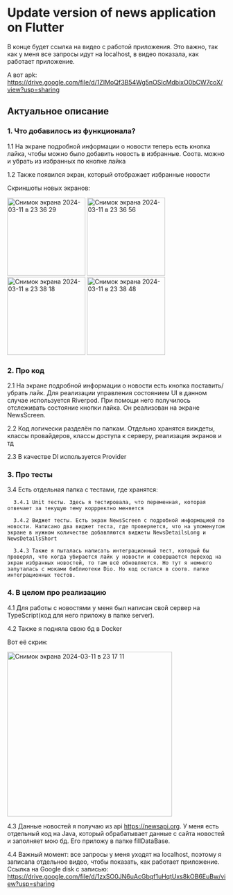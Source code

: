 # Update version of news application on Flutter
В конце будет ссылка на видео с работой приложения. Это важно, так как у меня все запросы идут на localhost, в видео показала, как работает приложение.

А вот apk: https://drive.google.com/file/d/1ZIMoQf3B54Wg5nOSlcMdbixO0bCW7coX/view?usp=sharing
## Актуальное описание
### 1. Что добавилось из функционала?
1.1 На экране подробной информации о новости теперь есть кнопка лайка, чтобы можно было добавить новость в избранные. Соотв. можно и убрать из избранных по кнопке лайка

1.2 Также появился экран, который отображает избранные новости

Скриншоты новых экранов:


<img width="180" alt="Снимок экрана 2024-03-11 в 23 36 29" src="https://github.com/KamlR/Flutter/assets/115434090/fe51d84c-d0e8-4605-89d7-4734cdaf0d23">

<img width="180" alt="Снимок экрана 2024-03-11 в 23 36 56" src="https://github.com/KamlR/Flutter/assets/115434090/87973c50-43e2-4a58-b5ca-c118e632b19e">

<img width="180" alt="Снимок экрана 2024-03-11 в 23 38 18" src="https://github.com/KamlR/Flutter/assets/115434090/31033335-af9e-4404-8720-e728166f6453">

<img width="180" alt="Снимок экрана 2024-03-11 в 23 38 48" src="https://github.com/KamlR/Flutter/assets/115434090/c1777cd5-6452-4de9-945a-05dd01ea9e8b">

### 2. Про код
2.1 На экране подробной информации о новости есть кнопка поставить/убрать лайк. Для реализации управления состоянием UI в данном случае используется Riverpod. При помощи него получилось отслеживать состояние кнопки лайка. Он реализован на экране NewsScreen.

2.2 Код логически разделён по папкам. Отдельно хранятся виждеты, классы провайдеров, классы доступа к серверу, реализация экранов и тд

2.3 В качестве DI используется Provider

### 3. Про тесты
3.4 Есть отдельная папка с тестами, где хранятся:


      3.4.1 Unit тесты. Здесь я тестировала, что переменная, которая отвечает за текущую тему коррректно меняется
      
      3.4.2 Виджет тесты. Есть экран NewsScreen с подробной информацией по новости. Написано два виджет теста, где проверяется, что на упоменутом экране в нужном количестве добавляются виджеты NewsDetailsLong и NewsDetailsShort
      
      3.4.3 Также я пыталась написать интеграционный тест, который бы проверял, что когда убирается лайк у новости и совершается переход на экран избранных новостей, то там всё обновляется. Но тут я немного запуталась с моками библиотеки Dio. Но код остался в соотв. папке интеграционных тестов.

### 4. В целом про реализацию
4.1 Для работы с новостями у меня был написан свой сервер на TypeScript(код для него приложу в папке server). 

4.2 Также я подняла свою бд в Docker 


Вот её скрин:


<img width="380" alt="Снимок экрана 2024-03-11 в 23 17 11" src="https://github.com/KamlR/Flutter/assets/115434090/022521bd-53d7-4e3d-a207-f54b713988a7">

4.3 Данные новостей я получаю из api https://newsapi.org. 
У меня есть отдельный код на Java, который обрабатывает данные с сайта новостей и заполняет мою бд. Его приложу в папке fillDataBase. 

4.4 Важный момент: все запросы у меня уходят на localhost, поэтому я записала отдельное видео, чтобы показать, как работает приложение. 
Ссылка на Google disk с записью: https://drive.google.com/file/d/1zxSO0JN6uAcGbqf1uHqtUxs8kOB6EuBw/view?usp=sharing
